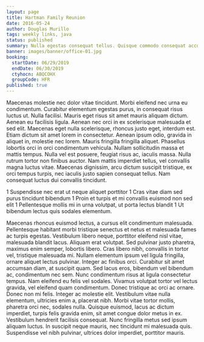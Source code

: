 ```yaml
---
layout: page
title: Hartman Family Reunion
date: 2016-05-24
author: Douglas Murillo
tags: weekly links, java
status: published
summary: Nulla egestas consequat tellus. Quisque commodo consequat accumsan. Pellentesque condimentum.
banner: images/banner/office-01.jpg
booking:
  startDate: 06/29/2019
  endDate: 06/30/2019
  ctyhocn: ABQCOHX
  groupCode: HFR
published: true
---
```

Maecenas molestie nec dolor vitae tincidunt. Morbi eleifend nec urna eu condimentum. Curabitur elementum egestas purus, in consequat risus luctus ut. Nulla facilisi. Mauris eget risus sit amet mauris aliquam dictum. Aenean eu facilisis ligula. Aenean nec orci in ex scelerisque malesuada et sed elit. Maecenas eget nulla scelerisque, rhoncus justo eget, interdum est.
Etiam dictum sit amet lorem in consectetur. Aenean ipsum odio, gravida in aliquet in, molestie nec lorem. Mauris fringilla fringilla aliquet. Phasellus lobortis orci in orci condimentum vehicula. Nullam sollicitudin massa et mattis tempus. Nulla vel est posuere, feugiat risus ac, iaculis massa. Nulla rutrum tortor non finibus auctor. Nam mattis imperdiet tellus, vel convallis magna luctus vitae. Maecenas dignissim, arcu dictum suscipit tristique, ex orci tempus turpis, nec iaculis justo sapien consequat tellus. Nam consequat luctus dui convallis tincidunt.

1 Suspendisse nec erat ut neque aliquet porttitor
1 Cras vitae diam sed purus tincidunt bibendum
1 Proin et turpis et mi convallis euismod non sed elit
1 Pellentesque mollis mi in urna volutpat, ut porta lectus blandit
1 Ut bibendum lectus quis sodales elementum.

Maecenas rhoncus euismod lectus, a cursus elit condimentum malesuada. Pellentesque habitant morbi tristique senectus et netus et malesuada fames ac turpis egestas. Vestibulum libero neque, porttitor eleifend nisl vitae, malesuada blandit lacus. Aliquam erat volutpat. Sed pulvinar justo pharetra, maximus enim semper, lobortis libero. Cras libero nibh, convallis in tortor vel, tristique malesuada mi. Nullam elementum ipsum vel ligula fringilla, ornare aliquet lectus pulvinar. Integer ac finibus orci. Curabitur sit amet accumsan diam, at suscipit quam. Sed lacus eros, bibendum vel bibendum ac, condimentum nec sem.
Nunc condimentum risus at ligula consectetur tempus. Nam eleifend eu felis vel sodales. Vivamus volutpat tortor vel lectus gravida, vel eleifend quam condimentum. Donec tristique ac orci ac ornare. Donec non mi felis. Integer ac molestie elit. Vestibulum vitae nulla elementum, ultricies enim a, placerat nibh. Morbi vitae tortor mollis, pharetra orci nec, sodales nulla. Quisque euismod, lacus ac dictum imperdiet, turpis felis gravida enim, sit amet congue dolor metus in ex. Vestibulum hendrerit facilisis consequat. Nunc fringilla metus sed ipsum aliquam luctus. In suscipit neque mauris, nec tincidunt mi malesuada quis. Suspendisse vel nibh pulvinar, ultrices dolor imperdiet, porttitor mauris.
